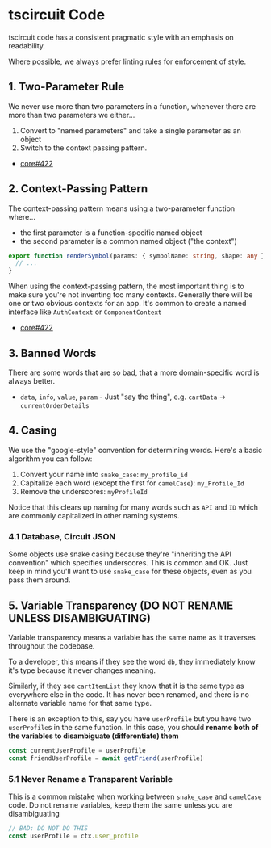 # tscircuit Code

tscircuit code has a consistent pragmatic style with an emphasis on readability.

Where possible, we always prefer linting rules for enforcement of style.

## 1. Two-Parameter Rule

We never use more than two parameters in a function, whenever there are more than two parameters we either...

1. Convert to "named parameters" and take a single parameter as an object
2. Switch to the context passing pattern.

- [core#422](https://github.com/tscircuit/core/pull/422#discussion_r1885804180)

## 2. Context-Passing Pattern

The context-passing pattern means using a two-parameter function where...
- the first parameter is a function-specific named object
- the second parameter is a common named object ("the context")

```ts
export function renderSymbol(params: { symbolName: string, shape: any }, ctx: AppContext) {
  // ...
}
```


When using the context-passing pattern, the most important thing is to make sure you're not inventing too many contexts. Generally
there will be one or two obvious contexts for an app. It's common to create a named interface like `AuthContext` or `ComponentContext`

- [core#422](https://github.com/tscircuit/core/pull/422#discussion_r1885804180)

## 3. Banned Words

There are some words that are so bad, that a more domain-specific word is always better.

- `data`, `info`, `value`, `param` - Just "say the thing", e.g. `cartData` -> `currentOrderDetails`

## 4. Casing

We use the "google-style" convention for determining words. Here's a basic algorithm you can follow:

1. Convert your name into `snake_case`: `my_profile_id`
2. Capitalize each word (except the first for `camelCase`): `my_Profile_Id`
3. Remove the underscores: `myProfileId`

Notice that this clears up naming for many words such as `API` and `ID` which are commonly capitalized in
other naming systems.

### 4.1 Database, Circuit JSON

Some objects use snake casing because they're "inheriting the API convention" which specifies underscores. This
is common and OK. Just keep in mind you'll want to use `snake_case` for these objects, even as you pass them
around.


## 5. Variable Transparency (DO NOT RENAME UNLESS DISAMBIGUATING)

Variable transparency means a variable has the same name as it traverses throughout the codebase.

To a developer, this means if they see the word `db`, they immediately know it's type because it
never changes meaning.

Similarly, if they see `cartItemList` they know that it is the same type as everywhere else in the
code. It has never been renamed, and there is no alternate variable name for that same type.

There is an exception to this, say you have `userProfile` but you have two `userProfile`s in the same
function. In this case, you should **rename both of the variables to disambiguate (differentiate) them**

```ts
const currentUserProfile = userProfile
const friendUserProfile = await getFriend(userProfile)
```

### 5.1 Never Rename a Transparent Variable

This is a common mistake when working between `snake_case` and `camelCase` code. Do not rename variables,
keep them the same unless you are disambiguating

```ts
// BAD: DO NOT DO THIS
const userProfile = ctx.user_profile
```
